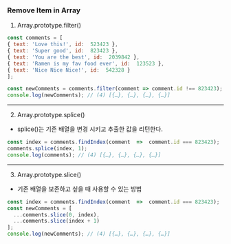 ### Remove Item in Array

1. Array.prototype.filter()

```javascript
const comments = [
{ text: 'Love this!', id:  523423 },
{ text: 'Super good', id:  823423 },
{ text: 'You are the best', id:  2039842 },
{ text: 'Ramen is my fav food ever', id:  123523 },
{ text: 'Nice Nice Nice!', id:  542328 }
];

const newComments = comments.filter(comment => comment.id !== 823423);
console.log(newComments); // (4) [{…}, {…}, {…}, {…}]
```

---

2. Array.prototype.splice()
- splice()는 기존 배열을 변경 시키고 추출한 값을 리턴한다.
```javascript
const index = comments.findIndex(comment  =>  comment.id === 823423);
comments.splice(index, 1);
console.log(comments); // (4) [{…}, {…}, {…}, {…}]
```

---

3. Array.prototype.slice()
- 기존 배열을 보존하고 싶을 때 사용할 수 있는 방법
```javascript
const index = comments.findIndex(comment  =>  comment.id === 823423);
const newComments = [
  ...comments.slice(0, index),
  ...comments.slice(index + 1)
];
console.log(newComments); // (4) [{…}, {…}, {…}, {…}]
```
